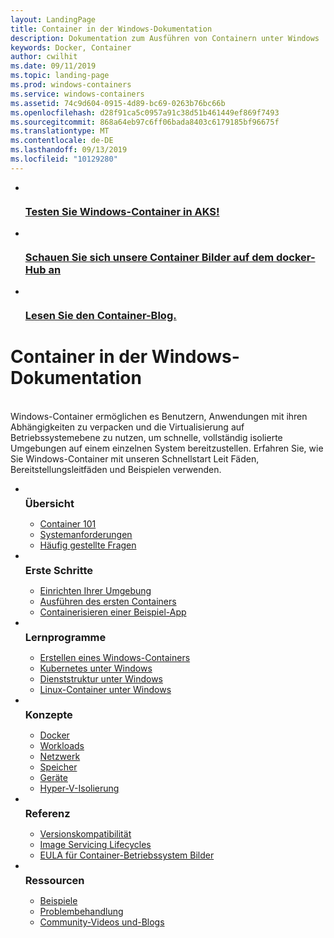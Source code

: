 ```yaml
---
layout: LandingPage
title: Container in der Windows-Dokumentation
description: Dokumentation zum Ausführen von Containern unter Windows
keywords: Docker, Container
author: cwilhit
ms.date: 09/11/2019
ms.topic: landing-page
ms.prod: windows-containers
ms.service: windows-containers
ms.assetid: 74c9d604-0915-4d89-bc69-0263b76bc66b
ms.openlocfilehash: d28f91ca5c0957a91c38d51b461449ef869f7493
ms.sourcegitcommit: 868a64eb97c6ff06bada8403c6179185bf96675f
ms.translationtype: MT
ms.contentlocale: de-DE
ms.lasthandoff: 09/13/2019
ms.locfileid: "10129280"
---
```

<div id="main" class="v2">
    <ul class="cardsY panelContent featuredContent">
        <li>
            <a href="https://docs.microsoft.com/en-us/azure/aks/windows-container-cli" data-linktype="external">
                <div class="cardSize">
                    <div class="cardPadding">
                        <div class="card">
                            <div class="cardImageOuter">
                                <div class="cardImage">
                                    <img src="media/logo_kubernetes.svg" alt="" data-linktype="relative-path">
                                </div>
                            </div>
                            <div class="cardText">
                                <h3>Testen Sie Windows-Container in AKS!</h3>
                            </div>
                        </div>
                    </div>
                </div>
            </a>
        </li>
        <li>
            <a href="https://hub.docker.com/_/microsoft-windows-base-os-images" data-linktype="external">
                <div class="cardSize">
                    <div class="cardPadding">
                        <div class="card">
                            <div class="cardImageOuter">
                                <div class="cardImage">
                                    <img src="media/logo_docker.svg" alt="" data-linktype="relative-path">
                                </div>
                            </div>
                            <div class="cardText">
                                <h3>Schauen Sie sich unsere Container Bilder auf dem docker-Hub an</h3>
                            </div>
                        </div>
                    </div>
                </div>
            </a>
        </li>
        <li>
            <a href="https://techcommunity.microsoft.com/t5/Containers/bg-p/Containers" data-linktype="external">
                <div class="cardSize">
                    <div class="cardPadding">
                        <div class="card">
                            <div class="cardImageOuter">
                                <div class="cardImage">
                                    <img src="media/i_blog.svg" alt="" data-linktype="relative-path">
                                </div>
                            </div>
                            <div class="cardText">
                                <h3>Lesen Sie den Container-Blog.</h3>
                            </div>
                        </div>
                    </div>
                </div>
            </a>
        </li>
    </ul>
    <h1>Container in der Windows-Dokumentation</h1>
    <br/>
    <div class="abstract">Windows-Container ermöglichen es Benutzern, Anwendungen mit ihren Abhängigkeiten zu verpacken und die Virtualisierung auf Betriebssystemebene zu nutzen, um schnelle, vollständig isolierte Umgebungen auf einem einzelnen System bereitzustellen. Erfahren Sie, wie Sie Windows-Container mit unseren Schnellstart Leit Fäden, Bereitstellungsleitfäden und Beispielen verwenden.</div>
    <ul class="cardsW panelContent featuredContent">
        <li>
            <div class="cardSize">
                <div class="cardPadding">
                    <div class="card">
                        <div class="cardImageOuter">
                            <div class="cardImage bgdAccent1">
                                <img src="media/virtualization-containers-about.svg" alt="" data-linktype="relative-path">
                            </div>
                        </div>
                        <div class="cardText">
                            <h3 style="margin: 8px 0 2px 0;">Übersicht</h3>
                            <ul>
                                <li><a href="/en-us/virtualization/windowscontainers/about/index" data-linktype="absolute-path">Container 101</a></li>
                                <li><a href="/en-us/virtualization/windowscontainers/deploy-containers/system-requirements" data-linktype="absolute-path">Systemanforderungen</a></li>
                                <li><a href="/en-us/virtualization/windowscontainers/about/faq" data-linktype="absolute-path">Häufig gestellte Fragen</a></li>
                            </ul>
                        </div>
                    </div>
                </div>
            </div>
        </li>
        <li>
            <div class="cardSize">
                <div class="cardPadding">
                    <div class="card">
                        <div class="cardImageOuter">
                            <div class="cardImage bgdAccent1">
                                <img src="media/virtualization-containers-quick-start.svg" alt="" data-linktype="relative-path">
                            </div>
                        </div>
                        <div class="cardText">
                            <h3 style="margin: 8px 0 2px 0;">Erste Schritte</h3>
                            <ul>
                                <li><a href="/en-us/virtualization/windowscontainers/quick-start/set-up-environment" data-linktype="external">Einrichten Ihrer Umgebung</a></li>
                                <li><a href="/en-us/virtualization/windowscontainers/quick-start/run-your-first-container" data-linktype="external">Ausführen des ersten Containers</a></li>
                                <li><a href="/en-us/virtualization/windowscontainers/quick-start/building-sample-app" data-linktype="external">Containerisieren einer Beispiel-App</a></li>
                            </ul>
                        </div>
                    </div>
                </div>
            </div>
        </li>
        <li>
            <div class="cardSize">
                <div class="cardPadding">
                    <div class="card">
                        <div class="cardImageOuter">
                            <div class="cardImage bgdAccent1">
                                <img src="media/container-tutorials.svg" alt="" data-linktype="relative-path">
                            </div>
                        </div>
                        <div class="cardText">
                            <h3 style="margin: 8px 0 2px 0;">Lernprogramme</h3>
                            <ul>
                                <li><a href="/en-us/virtualization/windowscontainers/manage-docker/manage-windows-dockerfile" data-linktype="external">Erstellen eines Windows-Containers</a></li>
                                <li><a href="/en-us/virtualization/windowscontainers/kubernetes/getting-started-kubernetes-windows" data-linktype="external">Kubernetes unter Windows</a></li>
                                <li><a href="/en-us/azure/service-fabric/service-fabric-quickstart-containers" data-linktype="external">Dienststruktur unter Windows</a></li>
                                <li><a href="/en-us/virtualization/windowscontainers/deploy-containers/linux-containers" data-linktype="external">Linux-Container unter Windows</a></li>
                            </ul>
                        </div>
                    </div>
                </div>
            </div>
        </li>
        <li>
            <div class="cardSize">
                <div class="cardPadding">
                    <div class="card">
                        <div class="cardImageOuter">
                            <div class="cardImage bgdAccent1">
                                <img src="media/virtualization-containers-management-tools.svg" alt="" data-linktype="relative-path">
                            </div>
                        </div>
                        <div class="cardText">
                            <h3 style="margin: 8px 0 2px 0;">Konzepte</h3>
                            <ul>
                                <li><a href="/en-us/virtualization/windowscontainers/manage-docker/configure-docker-daemon" data-linktype="external">Docker</a></li>
                                <li><a href="/en-us/virtualization/windowscontainers/manage-containers/manage-serviceaccounts" data-linktype="external">Workloads</a></li>
                                <li><a href="/en-us/virtualization/windowscontainers/container-networking/architecture" data-linktype="external">Netzwerk</a></li>
                                <li><a href="/en-us/virtualization/windowscontainers/manage-containers/container-storage" data-linktype="external">Speicher</a></li>
                                <li><a href="/en-us/virtualization/windowscontainers/deploy-containers/hardware-devices-in-containers" data-linktype="external">Geräte</a></li>
                                <li><a href="/en-us/virtualization/windowscontainers/manage-containers/hyperv-container" data-linktype="external">Hyper-V-Isolierung</a></li>
                            </ul>
                        </div>
                    </div>
                </div>
            </div>
        </li>
        <li>
            <div class="cardSize">
                <div class="cardPadding">
                    <div class="card">
                        <div class="cardImageOuter">
                            <div class="cardImage bgdAccent1">
                                <img src="media/container-reference.svg" alt="" data-linktype="relative-path">
                            </div>
                        </div>
                        <div class="cardText">
                            <h3 style="margin: 8px 0 2px 0;">Referenz</h3>
                            <ul>
                                <li><a href="/en-us/virtualization/windowscontainers/deploy-containers/version-compatibility" data-linktype="external">Versionskompatibilität</a></li>
                                <li><a href="/en-us/virtualization/windowscontainers/deploy-containers/base-image-lifecycle" data-linktype="external">Image Servicing Lifecycles</a></li>
                                <li><a href="/en-us/virtualization/windowscontainers/images-eula" data-linktype="external">EULA für Container-Betriebssystem Bilder</a></li>
                            </ul>
                        </div>
                    </div>
                </div>
            </div>
        </li>
        <li>
            <div class="cardSize">
                <div class="cardPadding">
                    <div class="card">
                        <div class="cardImageOuter">
                            <div class="cardImage bgdAccent1">
                                <img src="media/virtualization-containers-community.svg" alt="" data-linktype="relative-path">
                            </div>
                        </div>
                        <div class="cardText">
                            <h3 style="margin: 8px 0 2px 0;">Ressourcen</h3>
                            <ul>
                                <li><a href="/en-us/virtualization/windowscontainers/samples" data-linktype="external">Beispiele</a></li>
                                <li><a href="/en-us/virtualization/windowscontainers/troubleshooting" data-linktype="external">Problembehandlung</a></li>
                                <li><a href="/en-us/virtualization/windowscontainers/communitylinks" data-linktype="external">Community-Videos und-Blogs</a></li>
                            </ul>
                        </div>
                    </div>
                </div>
            </div>
        </li>
    </ul>
</div>